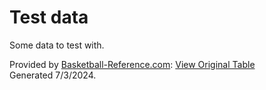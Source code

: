 # Test data

Some data to test with.

Provided by <a href="https://www.sports-reference.com/sharing.html?utm_source=direct&utm_medium=Share&utm_campaign=ShareTool">Basketball-Reference.com</a>:
<a href="https://www.basketball-reference.com/leaders/g_career.html?sr&utm_source=direct&utm_medium=Share&utm_campaign=ShareTool#tot">View Original Table</a><br>Generated 7/3/2024.